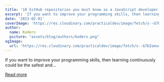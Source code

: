 ```yaml
---
title: '10 GitHub repositories you must know as a JavaScript developer'
excerpt: 'If you want to improve your programming skills, then learning continuously could be the safest and...'
date: '2023-02-01'
coverImage: 'https://res.cloudinary.com/practicaldev/image/fetch/s--G7bIoeuo--/c_imagga_scale,f_auto,fl_progressive,h_420,q_auto,w_1000/https://dev-to-uploads.s3.amazonaws.com/uploads/articles/ai1yxo8brehqxkgbh7jg.jpg'
author:
  name: Koders
  picture: "assets/blog/authors/koders.png"
ogImage:
  url: 'https://res.cloudinary.com/practicaldev/image/fetch/s--G7bIoeuo--/c_imagga_scale,f_auto,fl_progressive,h_420,q_auto,w_1000/https://dev-to-uploads.s3.amazonaws.com/uploads/articles/ai1yxo8brehqxkgbh7jg.jpg'
---
```


If you want to improve your programming skills, then learning continuously could be the safest and...

[Read more](https://dev.to/hy_piyush/10-github-repositories-you-must-know-as-a-javascript-developer-f5d)
